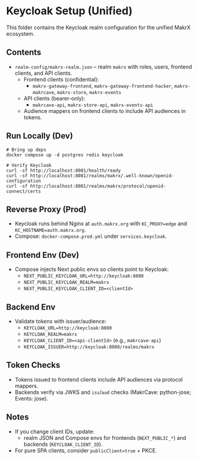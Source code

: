 # Keycloak Setup (Unified)

This folder contains the Keycloak realm configuration for the unified MakrX ecosystem.

## Contents

- `realm-config/makrx-realm.json` – realm `makrx` with roles, users, frontend clients, and API clients.
  - Frontend clients (confidential):
    - `makrx-gateway-frontend`, `makrx-gateway-frontend-hacker`, `makrx-makrcave`, `makrx-store`, `makrx-events`
  - API clients (bearer-only):
    - `makrcave-api`, `makrx-store-api`, `makrx-events-api`
  - Audience mappers on frontend clients to include API audiences in tokens.

## Run Locally (Dev)

```
# Bring up deps
docker compose up -d postgres redis keycloak

# Verify Keycloak
curl -sf http://localhost:8081/health/ready
curl -sf http://localhost:8081/realms/makrx/.well-known/openid-configuration
curl -sf http://localhost:8081/realms/makrx/protocol/openid-connect/certs
```

## Reverse Proxy (Prod)

- Keycloak runs behind Nginx at `auth.makrx.org` with `KC_PROXY=edge` and `KC_HOSTNAME=auth.makrx.org`.
- Compose: `docker-compose.prod.yml` under `services.keycloak`.

## Frontend Env (Dev)

- Compose injects Next public envs so clients point to Keycloak:
  - `NEXT_PUBLIC_KEYCLOAK_URL=http://keycloak:8080`
  - `NEXT_PUBLIC_KEYCLOAK_REALM=makrx`
  - `NEXT_PUBLIC_KEYCLOAK_CLIENT_ID=<clientId>`

## Backend Env

- Validate tokens with issuer/audience:
  - `KEYCLOAK_URL=http://keycloak:8080`
  - `KEYCLOAK_REALM=makrx`
  - `KEYCLOAK_CLIENT_ID=<api-clientId>` (e.g., `makrcave-api`)
  - `KEYCLOAK_ISSUER=http://keycloak:8080/realms/makrx`

## Token Checks

- Tokens issued to frontend clients include API audiences via protocol mappers.
- Backends verify via JWKS and `iss`/`aud` checks (MakrCave: python-jose; Events: jose).

## Notes

- If you change client IDs, update:
  - realm JSON and Compose envs for frontends (`NEXT_PUBLIC_*`) and backends (`KEYCLOAK_CLIENT_ID`).
- For pure SPA clients, consider `publicClient=true` + PKCE.

